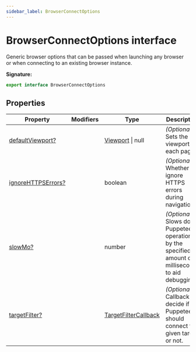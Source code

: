 ```yaml
---
sidebar_label: BrowserConnectOptions
---
```

# BrowserConnectOptions interface

Generic browser options that can be passed when launching any browser or when connecting to an existing browser instance.

**Signature:**

```typescript
export interface BrowserConnectOptions 
```

## Properties

|  Property | Modifiers | Type | Description |
|  --- | --- | --- | --- |
|  [defaultViewport?](./puppeteer.browserconnectoptions.defaultviewport.md) |  | [Viewport](./puppeteer.viewport.md) \| null | <i>(Optional)</i> Sets the viewport for each page. |
|  [ignoreHTTPSErrors?](./puppeteer.browserconnectoptions.ignorehttpserrors.md) |  | boolean | <i>(Optional)</i> Whether to ignore HTTPS errors during navigation. |
|  [slowMo?](./puppeteer.browserconnectoptions.slowmo.md) |  | number | <i>(Optional)</i> Slows down Puppeteer operations by the specified amount of milliseconds to aid debugging. |
|  [targetFilter?](./puppeteer.browserconnectoptions.targetfilter.md) |  | [TargetFilterCallback](./puppeteer.targetfiltercallback.md) | <i>(Optional)</i> Callback to decide if Puppeteer should connect to a given target or not. |

